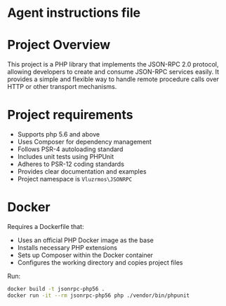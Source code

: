 # Agent instructions file

# Project Overview
This project is a PHP library that implements the JSON-RPC 2.0 protocol, allowing developers to create and consume JSON-RPC services easily. It provides a simple and flexible way to handle remote procedure calls over HTTP or other transport mechanisms.


# Project requirements

- Supports php 5.6 and above
- Uses Composer for dependency management
- Follows PSR-4 autoloading standard
- Includes unit tests using PHPUnit
- Adheres to PSR-12 coding standards
- Provides clear documentation and examples
- Project namespace is `Vluzrmos\JSONRPC`

# Docker

Requires a Dockerfile that:
- Uses an official PHP Docker image as the base
- Installs necessary PHP extensions
- Sets up Composer within the Docker container
- Configures the working directory and copies project files

Run:

```bash
docker build -t jsonrpc-php56 .
docker run -it --rm jsonrpc-php56 php ./vendor/bin/phpunit
```